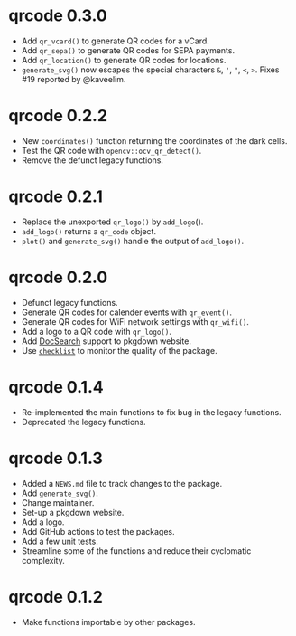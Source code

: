 # qrcode 0.3.0

* Add `qr_vcard()` to generate QR codes for a vCard.
* Add `qr_sepa()` to generate QR codes for SEPA payments.
* Add `qr_location()` to generate QR codes for locations.
* `generate_svg()` now escapes the special characters `&`, `'`, `"`, `<`, `>`.
  Fixes #19 reported by @kaveelim.

# qrcode 0.2.2

* New `coordinates()` function returning the coordinates of the dark cells.
* Test the QR code with `opencv::ocv_qr_detect()`.
* Remove the defunct legacy functions.

# qrcode 0.2.1

* Replace the unexported `qr_logo()` by `add_logo`().
* `add_logo()` returns a `qr_code` object.
* `plot()` and `generate_svg()` handle the output of `add_logo()`.

# qrcode 0.2.0

* Defunct legacy functions.
* Generate QR codes for calender events with `qr_event()`.
* Generate QR codes for WiFi network settings with `qr_wifi()`.
* Add a logo to a QR code with `qr_logo()`.
* Add [DocSearch](https://docsearch.algolia.com/) support to pkgdown website.
* Use [`checklist`](https://inbo.github.io/checklist/) to monitor the quality of
  the package.

# qrcode 0.1.4

* Re-implemented the main functions to fix bug in the legacy functions.
* Deprecated the legacy functions.

# qrcode 0.1.3

* Added a `NEWS.md` file to track changes to the package.
* Add `generate_svg()`.
* Change maintainer.
* Set-up a pkgdown website.
* Add a logo.
* Add GitHub actions to test the packages.
* Add a few unit tests.
* Streamline some of the functions and reduce their cyclomatic complexity.

# qrcode 0.1.2

* Make functions importable by other packages.
